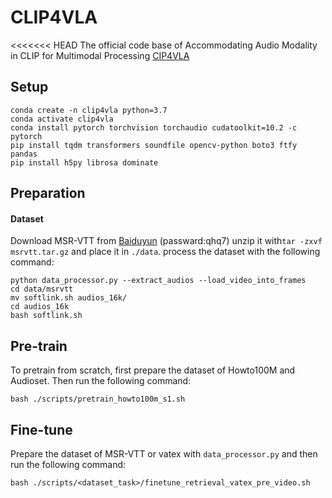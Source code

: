 # CLIP4VLA
<<<<<<< HEAD
The official code base of Accommodating Audio Modality in CLIP for Multimodal Processing [CIP4VLA](https://arxiv.org/pdf/2303.06591.pdf)
## Setup
```
conda create -n clip4vla python=3.7
conda activate clip4vla
conda install pytorch torchvision torchaudio cudatoolkit=10.2 -c pytorch
pip install tqdm transformers soundfile opencv-python boto3 ftfy pandas
pip install h5py librosa dominate
```
## Preparation
#### Dataset
Download MSR-VTT from [Baiduyun](https://pan.baidu.com/s/11VWH8VqczIj42LXJ3Y-wkA?pwd=qhq7) (passward:qhq7)
unzip it with```tar -zxvf msrvtt.tar.gz``` and place it in `./data`.
process the dataset with the following command:
```
python data_processor.py --extract_audios --load_video_into_frames
cd data/msrvtt
mv softlink.sh audios_16k/
cd audios_16k
bash softlink.sh
``` 

## Pre-train
To pretrain from scratch, first prepare the dataset of Howto100M and Audioset. Then run the following command:
```
bash ./scripts/pretrain_howto100m_s1.sh
```

## Fine-tune
Prepare the dataset of MSR-VTT or vatex with ```data_processor.py``` and then run the following command:
```
bash ./scripts/<dataset_task>/finetune_retrieval_vatex_pre_video.sh
```





